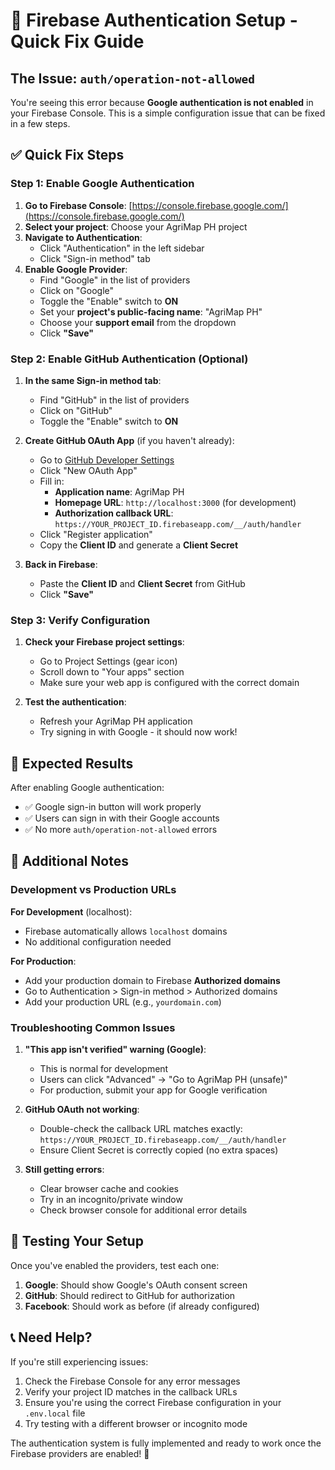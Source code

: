 # 🔧 Firebase Authentication Setup - Quick Fix Guide

## The Issue: `auth/operation-not-allowed`

You're seeing this error because **Google authentication is not enabled** in your Firebase Console. This is a simple configuration issue that can be fixed in a few steps.

## ✅ Quick Fix Steps

### Step 1: Enable Google Authentication

1. **Go to Firebase Console**: [https://console.firebase.google.com/](https://console.firebase.google.com/)
2. **Select your project**: Choose your AgriMap PH project
3. **Navigate to Authentication**: 
   - Click "Authentication" in the left sidebar
   - Click "Sign-in method" tab
4. **Enable Google Provider**:
   - Find "Google" in the list of providers
   - Click on "Google"
   - Toggle the "Enable" switch to **ON**
   - Set your **project's public-facing name**: "AgriMap PH"
   - Choose your **support email** from the dropdown
   - Click **"Save"**

### Step 2: Enable GitHub Authentication (Optional)

1. **In the same Sign-in method tab**:
   - Find "GitHub" in the list of providers
   - Click on "GitHub"
   - Toggle the "Enable" switch to **ON**
   
2. **Create GitHub OAuth App** (if you haven't already):
   - Go to [GitHub Developer Settings](https://github.com/settings/developers)
   - Click "New OAuth App"
   - Fill in:
     - **Application name**: AgriMap PH
     - **Homepage URL**: `http://localhost:3000` (for development)
     - **Authorization callback URL**: `https://YOUR_PROJECT_ID.firebaseapp.com/__/auth/handler`
   - Click "Register application"
   - Copy the **Client ID** and generate a **Client Secret**

3. **Back in Firebase**:
   - Paste the **Client ID** and **Client Secret** from GitHub
   - Click **"Save"**

### Step 3: Verify Configuration

1. **Check your Firebase project settings**:
   - Go to Project Settings (gear icon)
   - Scroll down to "Your apps" section
   - Make sure your web app is configured with the correct domain

2. **Test the authentication**:
   - Refresh your AgriMap PH application
   - Try signing in with Google - it should now work!

## 🎯 Expected Results

After enabling Google authentication:
- ✅ Google sign-in button will work properly
- ✅ Users can sign in with their Google accounts
- ✅ No more `auth/operation-not-allowed` errors

## 📝 Additional Notes

### Development vs Production URLs

**For Development** (localhost):
- Firebase automatically allows `localhost` domains
- No additional configuration needed

**For Production**:
- Add your production domain to Firebase **Authorized domains**
- Go to Authentication > Sign-in method > Authorized domains
- Add your production URL (e.g., `yourdomain.com`)

### Troubleshooting Common Issues

1. **"This app isn't verified" warning (Google)**:
   - This is normal for development
   - Users can click "Advanced" → "Go to AgriMap PH (unsafe)"
   - For production, submit your app for Google verification

2. **GitHub OAuth not working**:
   - Double-check the callback URL matches exactly: `https://YOUR_PROJECT_ID.firebaseapp.com/__/auth/handler`
   - Ensure Client Secret is correctly copied (no extra spaces)

3. **Still getting errors**:
   - Clear browser cache and cookies
   - Try in an incognito/private window
   - Check browser console for additional error details

## 🚀 Testing Your Setup

Once you've enabled the providers, test each one:

1. **Google**: Should show Google's OAuth consent screen
2. **GitHub**: Should redirect to GitHub for authorization
3. **Facebook**: Should work as before (if already configured)

## 📞 Need Help?

If you're still experiencing issues:
1. Check the Firebase Console for any error messages
2. Verify your project ID matches in the callback URLs
3. Ensure you're using the correct Firebase configuration in your `.env.local` file
4. Try testing with a different browser or incognito mode

The authentication system is fully implemented and ready to work once the Firebase providers are enabled! 🎉
